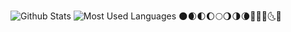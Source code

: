![Github Stats](https://github-readme-stats.vercel.app/api?username=Yongeor&show_icons=true&theme=dark&count_private=true)
![Most Used Languages](https://github-readme-stats.vercel.app/api/top-langs/?username=Yongeor&theme=dark&layout=compact)
🌑🌒🌓🌔🌕🌖🌗🌘🌙🌚🌛🌜🌝
